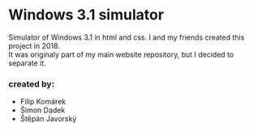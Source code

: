 # Windows 3.1 simulator
Simulator of Windows 3.1 in html and css. I and my friends created this project in 2018.  
It was originaly part of my main website repository, but I decided to separate it.

### created by:
- Filip Komárek
- Šimon Dadek
- Štěpán Javorský
